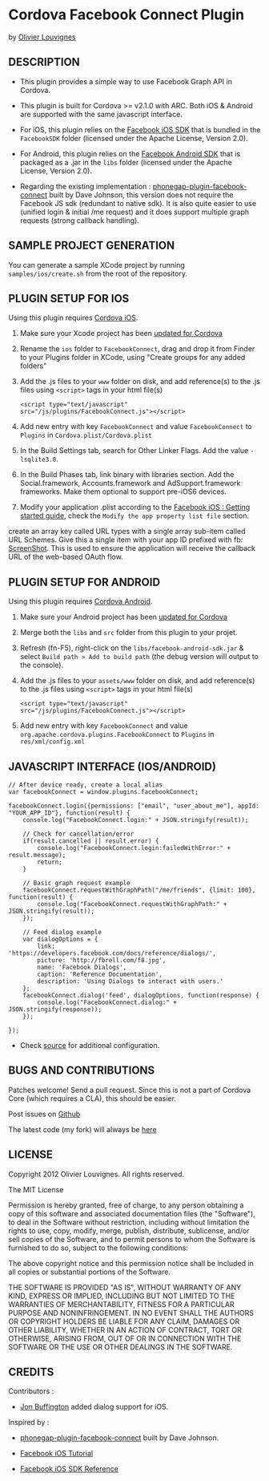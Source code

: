 # Cordova Facebook Connect Plugin #
by [Olivier Louvignes](http://olouv.com)

## DESCRIPTION ##

* This plugin provides a simple way to use Facebook Graph API in Cordova.

* This plugin is built for Cordova >= v2.1.0 with ARC. Both iOS & Android are supported with the same javascript interface.

* For iOS, this plugin relies on the [Facebook iOS SDK](https://github.com/facebook/facebook-ios-sdk) that is bundled in the `FacebookSDK` folder (licensed under the Apache License, Version 2.0).

* For Android, this plugin relies on the [Facebook Android SDK](https://github.com/facebook/facebook-android-sdk) that is packaged as a .jar in the `libs` folder (licensed under the Apache License, Version 2.0).

* Regarding the existing implementation : [phonegap-plugin-facebook-connect](https://github.com/davejohnson/phonegap-plugin-facebook-connect) built by Dave Johnson, this version does not require the Facebook JS sdk (redundant to native sdk). It is also quite easier to use (unified login & initial /me request) and it does support multiple graph requests (strong callback handling).

## SAMPLE PROJECT GENERATION ##

You can generate a sample XCode project by running `samples/ios/create.sh` from the root of the repository.

## PLUGIN SETUP FOR IOS ##

Using this plugin requires [Cordova iOS](https://github.com/apache/incubator-cordova-ios).

1. Make sure your Xcode project has been [updated for Cordova](https://github.com/apache/incubator-cordova-ios/blob/master/guides/Cordova%20Upgrade%20Guide.md)
2. Rename the `ios` folder to `FacebookConnect`, drag and drop it from Finder to your Plugins folder in XCode, using "Create groups for any added folders"
3. Add the .js files to your `www` folder on disk, and add reference(s) to the .js files using `<script>` tags in your html file(s)


    `<script type="text/javascript" src="/js/plugins/FacebookConnect.js"></script>`


4. Add new entry with key `FacebookConnect` and value `FacebookConnect` to `Plugins` in `Cordova.plist/Cordova.plist`

5. In the Build Settings tab, search for Other Linker Flags. Add the value `-lsqlite3.0`.

6. In the Build Phases tab, link binary with libraries section. Add the Social.framework, Accounts.framework and AdSupport.framework frameworks. Make them optional to support pre-iOS6 devices.

7. Modify your application .plist according to the [Facebook iOS : Getting started guide](https://developers.facebook.com/docs/getting-started/getting-started-with-the-ios-sdk/#project), check the `Modify the app property list file` section.

>
   create an array key called URL types with a single array sub-item called URL Schemes. Give this a single item with your app ID prefixed with fb: [ScreenShot](https://developers.facebook.com/attachment/iosappid2.png). This is used to ensure the application will receive the callback URL of the web-based OAuth flow.

## PLUGIN SETUP FOR ANDROID ##

Using this plugin requires [Cordova Android](https://github.com/apache/incubator-cordova-android).

1. Make sure your Android project has been [updated for Cordova](https://github.com/apache/incubator-cordova-android/blob/master/guides/Cordova%20Upgrade%20Guide.md)
2. Merge both the `libs` and `src` folder from this plugin to your projet.
3. Refresh (fn-F5), right-click on the `libs/facebook-android-sdk.jar` & select `Build path > Add to build path` (the debug version will output to the console).
3. Add the .js files to your `assets/www` folder on disk, and add reference(s) to the .js files using `<script>` tags in your html file(s)


    `<script type="text/javascript" src="/js/plugins/FacebookConnect.js"></script>`


4. Add new entry with key `FacebookConnect` and value `org.apache.cordova.plugins.FacebookConnect` to `Plugins` in `res/xml/config.xml`


    <plugin name="FacebookConnect" value="org.apache.cordova.plugins.FacebookConnect"/>


## JAVASCRIPT INTERFACE (IOS/ANDROID) ##

    // After device ready, create a local alias
    var facebookConnect = window.plugins.facebookConnect;

    facebookConnect.login({permissions: ["email", "user_about_me"], appId: "YOUR_APP_ID"}, function(result) {
        console.log("FacebookConnect.login:" + JSON.stringify(result));

        // Check for cancellation/error
        if(result.cancelled || result.error) {
            console.log("FacebookConnect.login:failedWithError:" + result.message);
            return;
        }

        // Basic graph request example
        facebookConnect.requestWithGraphPath("/me/friends", {limit: 100}, function(result) {
            console.log("FacebookConnect.requestWithGraphPath:" + JSON.stringify(result));
        });

        // Feed dialog example
        var dialogOptions = {
            link: 'https://developers.facebook.com/docs/reference/dialogs/',
            picture: 'http://fbrell.com/f8.jpg',
            name: 'Facebook Dialogs',
            caption: 'Reference Documentation',
            description: 'Using Dialogs to interact with users.'
        };
        facebookConnect.dialog('feed', dialogOptions, function(response) {
            console.log("FacebookConnect.dialog:" + JSON.stringify(response));
        });

    });

* Check [source](https://github.com/mgcrea/cordova-facebook-connect/tree/master/FacebookConnect.js) for additional configuration.

## BUGS AND CONTRIBUTIONS ##

Patches welcome! Send a pull request. Since this is not a part of Cordova Core (which requires a CLA), this should be easier.

Post issues on [Github](https://github.com/mgcrea/cordova-facebook-connect/issues)

The latest code (my fork) will always be [here](https://github.com/mgcrea/cordova-facebook-connect/tree/master)

## LICENSE ##

Copyright 2012 Olivier Louvignes. All rights reserved.

The MIT License

Permission is hereby granted, free of charge, to any person obtaining a copy of this software and associated documentation files (the "Software"), to deal in the Software without restriction, including without limitation the rights to use, copy, modify, merge, publish, distribute, sublicense, and/or sell copies of the Software, and to permit persons to whom the Software is furnished to do so, subject to the following conditions:

The above copyright notice and this permission notice shall be included in all copies or substantial portions of the Software.

THE SOFTWARE IS PROVIDED "AS IS", WITHOUT WARRANTY OF ANY KIND, EXPRESS OR IMPLIED, INCLUDING BUT NOT LIMITED TO THE WARRANTIES OF MERCHANTABILITY, FITNESS FOR A PARTICULAR PURPOSE AND NONINFRINGEMENT. IN NO EVENT SHALL THE AUTHORS OR COPYRIGHT HOLDERS BE LIABLE FOR ANY CLAIM, DAMAGES OR OTHER LIABILITY, WHETHER IN AN ACTION OF CONTRACT, TORT OR OTHERWISE, ARISING FROM, OUT OF OR IN CONNECTION WITH THE SOFTWARE OR THE USE OR OTHER DEALINGS IN THE SOFTWARE.

## CREDITS ##

Contributors :

* [Jon Buffington](http://blog.jon.buffington.name/) added dialog support for iOS.

Inspired by :

* [phonegap-plugin-facebook-connect](https://github.com/davejohnson/phonegap-plugin-facebook-connect) built by Dave Johnson.

* [Facebook iOS Tutorial](https://developers.facebook.com/docs/mobile/ios/build/)

* [Facebook iOS SDK Reference](https://developers.facebook.com/docs/reference/iossdk/)
